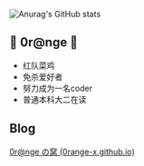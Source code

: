 ![Anurag's GitHub stats](https://github-readme-stats.vercel.app/api?username=0range-x&show_icons=true&theme=radical)
## 🍊 0r@nge 🍊
- 红队菜鸡
- 免杀爱好者
- 努力成为一名coder 
- 普通本科大二在读 



## Blog

[0r@nge の窝 (0range-x.github.io)](https://0range-x.github.io/)

